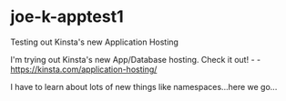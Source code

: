 # joe-k-apptest1
Testing out Kinsta's new Application Hosting

I'm trying out Kinsta's new App/Database hosting. Check it out! - - https://kinsta.com/application-hosting/

I have to learn about lots of new things like namespaces...here we go...

###
